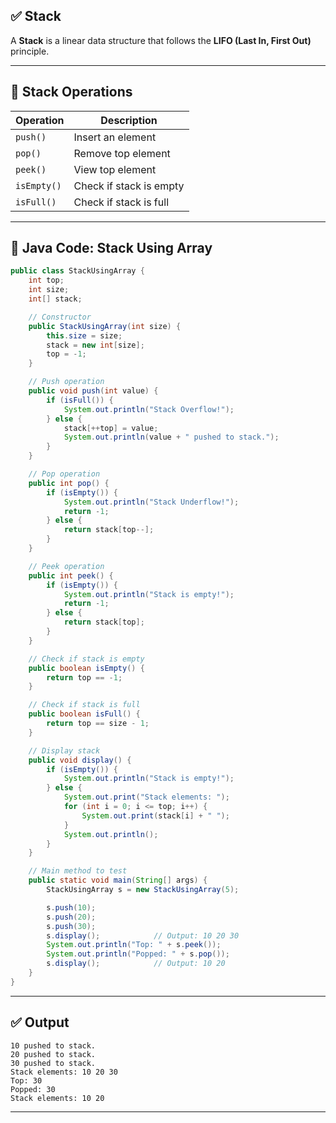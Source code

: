 

## ✅ Stack

A **Stack** is a linear data structure that follows the **LIFO (Last In, First Out)** principle.

---

## 📌 Stack Operations

| Operation   | Description             |
| ----------- | ----------------------- |
| `push()`    | Insert an element       |
| `pop()`     | Remove top element      |
| `peek()`    | View top element        |
| `isEmpty()` | Check if stack is empty |
| `isFull()`  | Check if stack is full  |

---

## 🧪 Java Code: Stack Using Array

```java
public class StackUsingArray {
    int top;
    int size;
    int[] stack;

    // Constructor
    public StackUsingArray(int size) {
        this.size = size;
        stack = new int[size];
        top = -1;
    }

    // Push operation
    public void push(int value) {
        if (isFull()) {
            System.out.println("Stack Overflow!");
        } else {
            stack[++top] = value;
            System.out.println(value + " pushed to stack.");
        }
    }

    // Pop operation
    public int pop() {
        if (isEmpty()) {
            System.out.println("Stack Underflow!");
            return -1;
        } else {
            return stack[top--];
        }
    }

    // Peek operation
    public int peek() {
        if (isEmpty()) {
            System.out.println("Stack is empty!");
            return -1;
        } else {
            return stack[top];
        }
    }

    // Check if stack is empty
    public boolean isEmpty() {
        return top == -1;
    }

    // Check if stack is full
    public boolean isFull() {
        return top == size - 1;
    }

    // Display stack
    public void display() {
        if (isEmpty()) {
            System.out.println("Stack is empty!");
        } else {
            System.out.print("Stack elements: ");
            for (int i = 0; i <= top; i++) {
                System.out.print(stack[i] + " ");
            }
            System.out.println();
        }
    }

    // Main method to test
    public static void main(String[] args) {
        StackUsingArray s = new StackUsingArray(5);

        s.push(10);
        s.push(20);
        s.push(30);
        s.display();            // Output: 10 20 30
        System.out.println("Top: " + s.peek());
        System.out.println("Popped: " + s.pop());
        s.display();            // Output: 10 20
    }
}
```

---

## ✅ Output

```
10 pushed to stack.
20 pushed to stack.
30 pushed to stack.
Stack elements: 10 20 30 
Top: 30
Popped: 30
Stack elements: 10 20 
```

---


